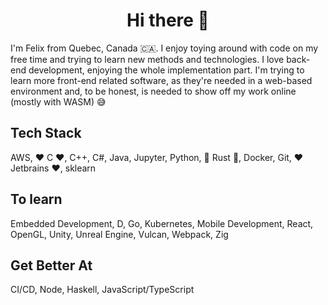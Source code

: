 <h1 align="center">Hi there 👋</h1>

I'm Felix from Quebec, Canada :canada:. I enjoy toying around with code on my free time and trying to learn new methods and technologies.
I love back-end development, enjoying the whole implementation part. I'm trying to learn more front-end related software, as they're needed
in a web-based environment and, to be honest, is needed to show off my work online (mostly with WASM) :sweat_smile:

## Tech Stack
AWS, :hearts: C :hearts:, C++, C#, Java, Jupyter, Python, :crab: Rust :crab:, Docker, Git, :hearts: Jetbrains :hearts:, sklearn

## To learn
Embedded Development, D, Go, Kubernetes, Mobile Development, React, OpenGL, Unity, Unreal Engine, Vulcan, Webpack, Zig

## Get Better At
CI/CD, Node, Haskell, JavaScript/TypeScript
